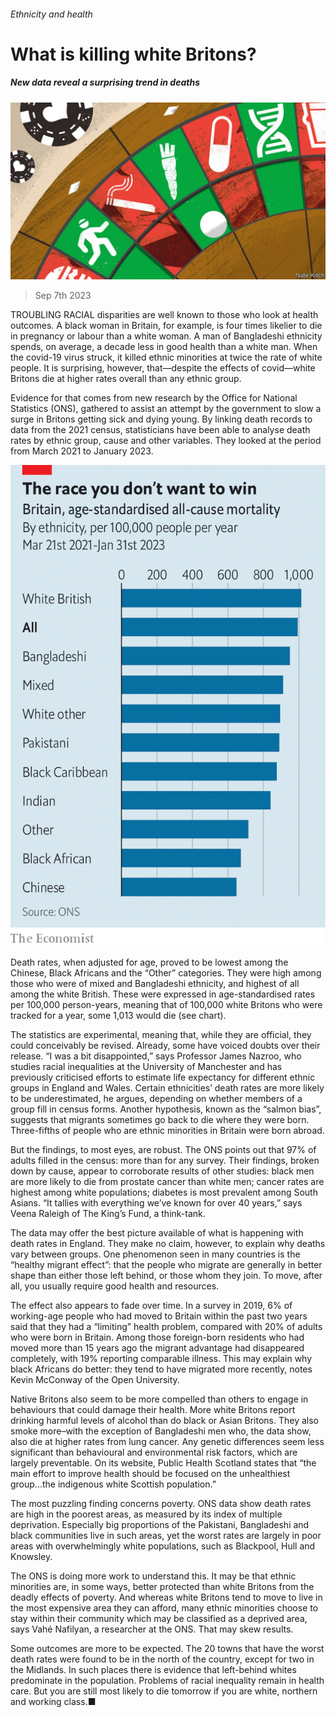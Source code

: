 ###### Ethnicity and health

# What is killing white Britons? 

##### New data reveal a surprising trend in deaths 

![image](images/20230909_BRD001.jpg) 

> Sep 7th 2023 

TROUBLING RACIAL disparities are well known to those who look at health outcomes. A black woman in Britain, for example, is four times likelier to die in pregnancy or labour than a white woman. A man of Bangladeshi ethnicity spends, on average, a decade less in good health than a white man. When the covid-19 virus struck, it killed ethnic minorities at twice the rate of white people. It is surprising, however, that—despite the effects of covid—white Britons die at higher rates overall than any ethnic group.

Evidence for that comes from new research by the Office for National Statistics (ONS), gathered to assist an attempt by the government to slow a surge in Britons getting sick and dying young. By linking death records to data from the 2021 census, statisticians have been able to analyse death rates by ethnic group, cause and other variables. They looked at the period from March 2021 to January 2023.

![image](images/20230909_BRC432.png) 


Death rates, when adjusted for age, proved to be lowest among the Chinese, Black Africans and the “Other” categories. They were high among those who were of mixed and Bangladeshi ethnicity, and highest of all among the white British. These were expressed in age-standardised rates per 100,000 person-years, meaning that of 100,000 white Britons who were tracked for a year, some 1,013 would die (see chart).

The statistics are experimental, meaning that, while they are official, they could conceivably be revised. Already, some have voiced doubts over their release. “I was a bit disappointed,” says Professor James Nazroo, who studies racial inequalities at the University of Manchester and has previously criticised efforts to estimate life expectancy for different ethnic groups in England and Wales. Certain ethnicities’ death rates are more likely to be underestimated, he argues, depending on whether members of a group fill in census forms. Another hypothesis, known as the “salmon bias”, suggests that migrants sometimes go back to die where they were born. Three-fifths of people who are ethnic minorities in Britain were born abroad.

But the findings, to most eyes, are robust. The ONS points out that 97% of adults filled in the census: more than for any survey. Their findings, broken down by cause, appear to corroborate results of other studies: black men are more likely to die from prostate cancer than white men; cancer rates are highest among white populations; diabetes is most prevalent among South Asians. “It tallies with everything we’ve known for over 40 years,” says Veena Raleigh of The King’s Fund, a think-tank.

The data may offer the best picture available of what is happening with death rates in England. They make no claim, however, to explain why deaths vary between groups. One phenomenon seen in many countries is the “healthy migrant effect”: that the people who migrate are generally in better shape than either those left behind, or those whom they join. To move, after all, you usually require good health and resources.

The effect also appears to fade over time. In a survey in 2019, 6% of working-age people who had moved to Britain within the past two years said that they had a “limiting” health problem, compared with 20% of adults who were born in Britain. Among those foreign-born residents who had moved more than 15 years ago the migrant advantage had disappeared completely, with 19% reporting comparable illness. This may explain why black Africans do better: they tend to have migrated more recently, notes Kevin McConway of the Open University.

Native Britons also seem to be more compelled than others to engage in behaviours that could damage their health. More white Britons report drinking harmful levels of alcohol than do black or Asian Britons. They also smoke more–with the exception of Bangladeshi men who, the data show, also die at higher rates from lung cancer. Any genetic differences seem less significant than behavioural and environmental risk factors, which are largely preventable. On its website, Public Health Scotland states that “the main effort to improve health should be focused on the unhealthiest group...the indigenous white Scottish population.”

The most puzzling finding concerns poverty. ONS data show death rates are high in the poorest areas, as measured by its index of multiple deprivation. Especially big proportions of the Pakistani, Bangladeshi and black communities live in such areas, yet the worst rates are largely in poor areas with overwhelmingly white populations, such as Blackpool, Hull and Knowsley. 

The ONS is doing more work to understand this. It may be that ethnic minorities are, in some ways, better protected than white Britons from the deadly effects of poverty. And whereas white Britons tend to move to live in the most expensive area they can afford, many ethnic minorities choose to stay within their community which may be classified as a deprived area, says Vahé Nafilyan, a researcher at the ONS. That may skew results.

Some outcomes are more to be expected. The 20 towns that have the worst death rates were found to be in the north of the country, except for two in the Midlands. In such places there is evidence that left-behind whites predominate in the population. Problems of racial inequality remain in health care. But you are still most likely to die tomorrow if you are white, northern and working class.■


